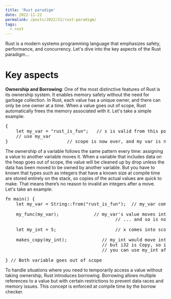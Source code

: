 ```yaml
---
title: 'Rust paradigm'
date: 2022-11-22
permalink: /posts/2022/11/rust-paradigm/
tags:
  - rust
---
```


Rust is a modern systems programming language that emphasizes safety, performance, and concurrency.
Let's dive into the key aspects of the Rust paradigm...

Key aspects
======
**Ownership and Borrowing**:
   One of the most distinctive features of Rust is its ownership system. It enables memory safety without the need for garbage collection. In Rust, each value has a unique owner, and there can only be one owner at a time. When a value goes out of scope, Rust automatically frees the memory associated with it.
Let's take a simple example:
<pre>
{
    let my_var = "rust_is_fun";   // s is valid from this point forward
    // use my_var
}                      // scope is now over, and my_var is no longer valid
</pre>

The ownership of a variable follows the same pattern every time: assigning a value to another variable moves it. When a variable that includes data on the heap goes out of scope, the value will be cleaned up by drop unless the data has been moved to be owned by another variable. But you have to known that types such as integers that have a known size at compile time are stored entirely on the stack, so copies of the actual values are quick to make. That means there’s no reason to invalid an integers after a move.
Let's take an example:
<pre>
fn main() {
    let my_var = String::from("rust_is_fun");  // my_var comes into scope (warning: heap allocation)

    my_func(my_var);             // my_var's value moves into the function my_func...
                                         // ... and so is no longer valid here

    let my_int = 5;                      // x comes into scope

    makes_copy(my_int);             // my_int would move into the function,
                                    // but i32 is Copy, so it's okay to still
                                    // you can use my_int after

} // Both variable goes out of scope
</pre>

To handle situations where you need to temporarily access a value without taking ownership, Rust introduces borrowing. Borrowing allows multiple references to a value but with certain restrictions to prevent data races and memory issues. This concept is enforced at compile time by the borrow checker.

